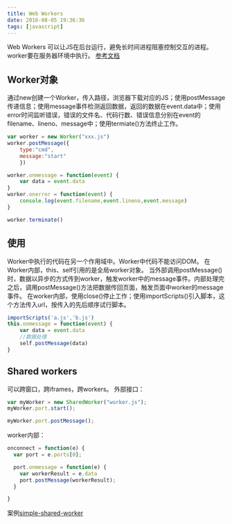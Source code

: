 ```yaml
---
title: Web Workers
date: 2016-08-05 19:36:36
tags: [javascript]
---
```

Web Workers 可以让JS在后台运行，避免长时间进程阻塞控制交互的进程。
worker要在服务器环境中执行。
[参考文档](https://developer.mozilla.org/en-US/docs/Web/API/Web_Workers_API/Using_web_workers)
## Worker对象
通过new创建一个Worker，传入路径，浏览器下载对应的JS；使用postMessage传递信息；使用message事件检测返回数据，返回的数据在event.data中；使用error时间监听错误，错误的文件名、代码行数、错误信息分别在event的filename、lineno、message中；使用termiate()方法终止工作。
<!--more-->
```js
var worker = new Worker("xxx.js") 
worker.postMessage({
	type:"cmd",
	message:"start"
	})

worker.onmessage = function(event) {
	var data = event.data
}
worker.onerror = function(event) {
	console.log(event.filename,event.lineno,event.message)
}

worker.terminate()
```
## 使用
Worker中执行的代码在另一个作用域中。Worker中代码不能访问DOM。
在Worker内部，this、self引用的是全局worker对象。
当外部调用postMessage()时，数据以异步的方式传到worker，触发worker中的message事件。内部处理完之后，调用postMessage()方法把数据传回页面，触发页面中worker的message事件。
在worker内部，使用close()停止工作；使用importScripts()引入脚本，这个方法传入url，按传入的先后顺序试行脚本。

```js
importScripts('a.js','b.js')
this.onmessage = function(event) {
	var data = event.data
	//数据处理
	self.postMessage(data)
}
```
## Shared workers
可以跨窗口，跨iframes，跨workers。
外部接口：
```js
var myWorker = new SharedWorker("worker.js");
myWorker.port.start();

myWorker.port.postMessage();
```
worker内部：
```js
onconnect = function(e) {
  var port = e.ports[0];

  port.onmessage = function(e) {
    var workerResult = e.data
    port.postMessage(workerResult);
  }

}
```
案例[simple-shared-worker](https://github.com/mdn/simple-shared-worker)